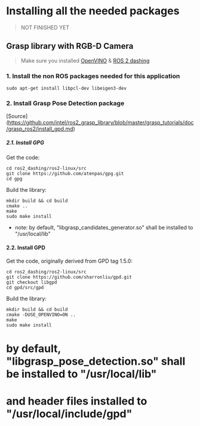 # Installing all the needed packages
> NOT FINISHED YET
## Grasp library with RGB-D Camera
>Make sure you installed [OpenVINO](https://github.com/mattijsk14/BinPicking/blob/main/Installation/2%20-%20Install%20OpenVINO.md) & [ROS 2 dashing](https://github.com/mattijsk14/BinPicking/blob/main/Installation/1%20-%20Install%20ROS%202.md)

### 1. Install the non ROS packages needed for this application
```
sudo apt-get install libpcl-dev libeigen3-dev
```

### 2. Install Grasp Pose Detection package 
[Source] (https://github.com/intel/ros2_grasp_library/blob/master/grasp_tutorials/doc/grasp_ros2/install_gpd.md)

##### 2.1. Install GPG
Get the code:
```
cd ros2_dashing/ros2-linux/src
git clone https://github.com/atenpas/gpg.git
cd gpg
```
Build the library:
```
mkdir build && cd build
cmake ..
make
sudo make install
```
- note: by default, "libgrasp_candidates_generator.so" shall be installed to "/usr/local/lib"

#### 2.2. Install GPD
Get the code, originally derived from GPD tag 1.5.0:
```
cd ros2_dashing/ros2-linux/src
git clone https://github.com/sharronliu/gpd.git
git checkout libgpd
cd gpd/src/gpd
```
Build the library:
```
mkdir build && cd build
cmake -DUSE_OPENVINO=ON ..
make
sudo make install
```
# by default, "libgrasp_pose_detection.so" shall be installed to "/usr/local/lib"
# and header files installed to "/usr/local/include/gpd"


